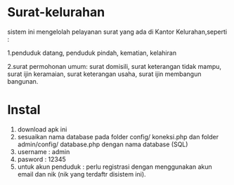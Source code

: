 # Surat-kelurahan
sistem ini mengelolah pelayanan surat yang ada di Kantor Kelurahan,seperti :

1.penduduk datang, penduduk pindah, kematian, kelahiran

2.surat permohonan umum: surat domisili, surat keterangan tidak mampu, surat ijin keramaian, surat keterangan usaha, surat ijin membangun bangunan.
# Instal
1. download apk ini
2. sesuaikan nama database pada folder config/ koneksi.php dan folder admin/config/ database.php  dengan nama database (SQL)
3. username : admin
4. pasword : 12345
5. untuk akun penduduk : perlu registrasi dengan menggunakan akun email dan nik (nik yang terdaftr disistem ini).
